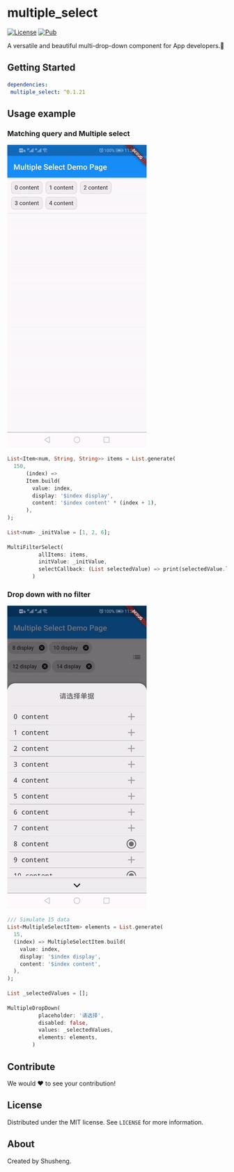 # multiple_select

[![License][license-image]][license-url] 
[![Pub](https://img.shields.io/pub/v/multiple_select.svg?style=flat-square)](https://pub.dartlang.org/packages/multiple_select)

A versatile and beautiful multi-drop-down component for App developers.🚀

## Getting Started

```yaml
dependencies:
 multiple_select: ^0.1.21
```

## Usage example

### Matching query and Multiple select
![](https://github.com/wechat-program/album/blob/master/gif/flutter/form-component/mylti_search_select.gif?raw=true)
```dart
List<Item<num, String, String>> items = List.generate(
  150,
      (index) =>
      Item.build(
        value: index,
        display: '$index display',
        content: '$index content' * (index + 1),
      ),
);

List<num> _initValue = [1, 2, 6];

MultiFilterSelect(
          allItems: items,
          initValue: _initValue,
          selectCallback: (List selectedValue) => print(selectedValue.length),
        )
```

### Drop down with no filter
![](https://github.com/wechat-program/album/blob/master/gif/flutter/form-component/multi_select.gif?raw=true)
```dart
/// Simulate 15 data
List<MultipleSelectItem> elements = List.generate(
  15,
  (index) => MultipleSelectItem.build(
    value: index,
    display: '$index display',
    content: '$index content',
  ),
);

List _selectedValues = [];

MultipleDropDown(
          placeholder: '请选择',
          disabled: false,
          values: _selectedValues,
          elements: elements,
        )
```

## Contribute

We would ❤️ to see your contribution!

## License

Distributed under the MIT license. See ``LICENSE`` for more information.

## About

Created by Shusheng.

[license-image]: https://img.shields.io/badge/License-MIT-blue.svg
[license-url]: LICENSE
